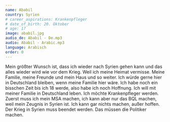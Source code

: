 ```yaml
---
name: Ababil
country: Syrien
# career_aspirations: Krankenpfleger
# date_of_birth: 20. Oktober
# age: 17
image: ababil.jpg
audio_de: Ababil - De.mp3
audio: Ababil - Arabic.mp3
language: Arabisch
order: 0
---
```


Mein größter Wunsch ist, dass ich wieder nach Syrien gehen kann und das alles wieder wird wie vor dem Krieg. Weil ich meine Heimat vermisse. Meine Familie, meine Freunde und mein Haus und so weiter. Ich würde gerne hier in Deutschland bleiben, wenn meine Familie hier wäre. Ich habe noch ein bisschen Zeit bis ich 18 werde, also habe ich noch Hoffnung. Ich will mit meiner Familie in Deutschland leben. Ich möchte Krankenpfleger werden. Zuerst muss ich mein MSA machen, ich kann aber nur das BQL machen, weil mein Zeugnis in Syrien ist. Ich kann gar nichts machen, außer hoffen. Der Krieg in Syrien muss beendet werden. Das müssen die Politiker machen.